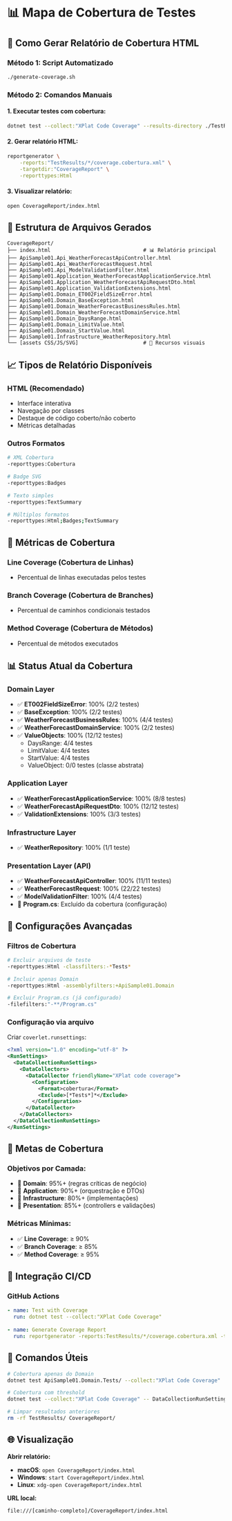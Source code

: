 # 📊 Mapa de Cobertura de Testes

## 🎯 Como Gerar Relatório de Cobertura HTML

### **Método 1: Script Automatizado**
```bash
./generate-coverage.sh
```

### **Método 2: Comandos Manuais**

#### 1. Executar testes com cobertura:
```bash
dotnet test --collect:"XPlat Code Coverage" --results-directory ./TestResults
```

#### 2. Gerar relatório HTML:
```bash
reportgenerator \
    -reports:"TestResults/*/coverage.cobertura.xml" \
    -targetdir:"CoverageReport" \
    -reporttypes:Html
```

#### 3. Visualizar relatório:
```bash
open CoverageReport/index.html
```

## 📁 Estrutura de Arquivos Gerados

```
CoverageReport/
├── index.html                              # 📊 Relatório principal
├── ApiSample01.Api_WeatherForecastApiController.html
├── ApiSample01.Api_WeatherForecastRequest.html
├── ApiSample01.Api_ModelValidationFilter.html
├── ApiSample01.Application_WeatherForecastApplicationService.html
├── ApiSample01.Application_WeatherForecastApiRequestDto.html
├── ApiSample01.Application_ValidationExtensions.html
├── ApiSample01.Domain_ET002FieldSizeError.html
├── ApiSample01.Domain_BaseException.html
├── ApiSample01.Domain_WeatherForecastBusinessRules.html
├── ApiSample01.Domain_WeatherForecastDomainService.html
├── ApiSample01.Domain_DaysRange.html
├── ApiSample01.Domain_LimitValue.html
├── ApiSample01.Domain_StartValue.html
├── ApiSample01.Infrastructure_WeatherRepository.html
└── [assets CSS/JS/SVG]                     # 🎨 Recursos visuais
```

## 📈 Tipos de Relatório Disponíveis

### **HTML** (Recomendado)
- Interface interativa
- Navegação por classes
- Destaque de código coberto/não coberto
- Métricas detalhadas

### **Outros Formatos**
```bash
# XML Cobertura
-reporttypes:Cobertura

# Badge SVG
-reporttypes:Badges

# Texto simples
-reporttypes:TextSummary

# Múltiplos formatos
-reporttypes:Html;Badges;TextSummary
```

## 🎯 Métricas de Cobertura

### **Line Coverage** (Cobertura de Linhas)
- Percentual de linhas executadas pelos testes

### **Branch Coverage** (Cobertura de Branches)
- Percentual de caminhos condicionais testados

### **Method Coverage** (Cobertura de Métodos)
- Percentual de métodos executados

## 📊 Status Atual da Cobertura

### **Domain Layer**
- ✅ **ET002FieldSizeError**: 100% (2/2 testes)
- ✅ **BaseException**: 100% (2/2 testes)
- ✅ **WeatherForecastBusinessRules**: 100% (4/4 testes)
- ✅ **WeatherForecastDomainService**: 100% (2/2 testes)
- ✅ **ValueObjects**: 100% (12/12 testes)
  - DaysRange: 4/4 testes
  - LimitValue: 4/4 testes
  - StartValue: 4/4 testes
  - ValueObject: 0/0 testes (classe abstrata)

### **Application Layer**
- ✅ **WeatherForecastApplicationService**: 100% (8/8 testes)
- ✅ **WeatherForecastApiRequestDto**: 100% (12/12 testes)
- ✅ **ValidationExtensions**: 100% (3/3 testes)

### **Infrastructure Layer**
- ✅ **WeatherRepository**: 100% (1/1 teste)

### **Presentation Layer (API)**
- ✅ **WeatherForecastApiController**: 100% (11/11 testes)
- ✅ **WeatherForecastRequest**: 100% (22/22 testes)
- ✅ **ModelValidationFilter**: 100% (4/4 testes)
- 🚫 **Program.cs**: Excluído da cobertura (configuração)

## 🔧 Configurações Avançadas

### **Filtros de Cobertura**
```bash
# Excluir arquivos de teste
-reporttypes:Html -classfilters:-*Tests*

# Incluir apenas Domain
-reporttypes:Html -assemblyfilters:+ApiSample01.Domain

# Excluir Program.cs (já configurado)
-filefilters:"-**/Program.cs"
```

### **Configuração via arquivo**
Criar `coverlet.runsettings`:
```xml
<?xml version="1.0" encoding="utf-8" ?>
<RunSettings>
  <DataCollectionRunSettings>
    <DataCollectors>
      <DataCollector friendlyName="XPlat code coverage">
        <Configuration>
          <Format>cobertura</Format>
          <Exclude>[*Tests*]*</Exclude>
        </Configuration>
      </DataCollector>
    </DataCollectors>
  </DataCollectionRunSettings>
</RunSettings>
```

## 🎯 Metas de Cobertura

### **Objetivos por Camada:**
- 🎯 **Domain**: 95%+ (regras críticas de negócio)
- 🎯 **Application**: 90%+ (orquestração e DTOs)
- 🎯 **Infrastructure**: 80%+ (implementações)
- 🎯 **Presentation**: 85%+ (controllers e validações)

### **Métricas Mínimas:**
- ✅ **Line Coverage**: ≥ 90%
- ✅ **Branch Coverage**: ≥ 85%
- ✅ **Method Coverage**: ≥ 95%

## 🚀 Integração CI/CD

### **GitHub Actions**
```yaml
- name: Test with Coverage
  run: dotnet test --collect:"XPlat Code Coverage"
  
- name: Generate Coverage Report
  run: reportgenerator -reports:TestResults/*/coverage.cobertura.xml -targetdir:CoverageReport -reporttypes:Html
```

## 📝 Comandos Úteis

```bash
# Cobertura apenas do Domain
dotnet test ApiSample01.Domain.Tests/ --collect:"XPlat Code Coverage"

# Cobertura com threshold
dotnet test --collect:"XPlat Code Coverage" -- DataCollectionRunSettings.DataCollectors.DataCollector.Configuration.Threshold=90

# Limpar resultados anteriores
rm -rf TestResults/ CoverageReport/
```

## 🌐 Visualização

**Abrir relatório:**
- **macOS**: `open CoverageReport/index.html`
- **Windows**: `start CoverageReport/index.html`
- **Linux**: `xdg-open CoverageReport/index.html`

**URL local:**
```
file:///[caminho-completo]/CoverageReport/index.html
```